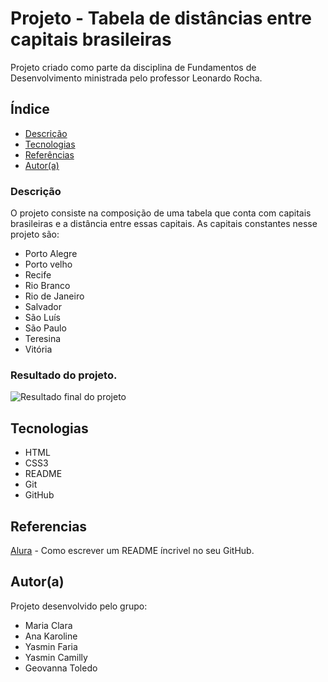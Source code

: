 # Projeto - Tabela de distâncias entre capitais brasileiras

Projeto criado como parte da disciplina de Fundamentos de Desenvolvimento ministrada pelo professor Leonardo Rocha.

## Índice

* [Descrição](#descrição)
* [Tecnologias](#tecnologias)
* [Referências](#referencias)
* [Autor(a)](#autora)
### Descrição

O projeto consiste na composição de uma tabela que conta com capitais brasileiras e a distância entre essas capitais. As capitais constantes nesse projeto são:

* Porto Alegre
* Porto velho
* Recife
* Rio Branco
* Rio de Janeiro
* Salvador
* São Luís
* São Paulo
* Teresina
* Vitória

### Resultado do projeto.

![Resultado final do projeto]()

## Tecnologias

* HTML
* CSS3
* README
* Git
* GitHub

## Referencias
[Alura](https://www.alura.com.br/artigos/escrever-bom-readme) - Como escrever um README íncrivel no seu GitHub.

## Autor(a)

Projeto desenvolvido pelo grupo:
* Maria Clara
* Ana Karoline
* Yasmin Faria
* Yasmin Camilly
* Geovanna Toledo